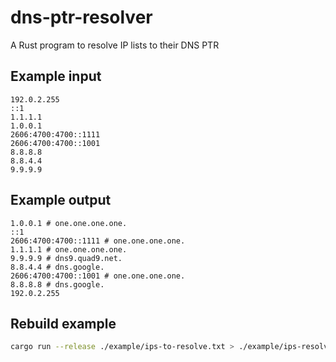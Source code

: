 # dns-ptr-resolver

A Rust program to resolve IP lists to their DNS PTR

## Example input

```text
192.0.2.255
::1
1.1.1.1
1.0.0.1
2606:4700:4700::1111
2606:4700:4700::1001
8.8.8.8
8.8.4.4
9.9.9.9
```

## Example output

```text
1.0.0.1 # one.one.one.one.
::1
2606:4700:4700::1111 # one.one.one.one.
1.1.1.1 # one.one.one.one.
9.9.9.9 # dns9.quad9.net.
8.8.4.4 # dns.google.
2606:4700:4700::1001 # one.one.one.one.
8.8.8.8 # dns.google.
192.0.2.255
```

## Rebuild example

```sh
cargo run --release ./example/ips-to-resolve.txt > ./example/ips-resolved.txt
```
